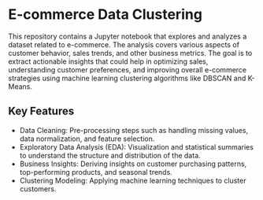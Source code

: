 # E-commerce Data Clustering
This repository contains a Jupyter notebook that explores and analyzes a dataset related to e-commerce. The analysis covers various aspects of customer behavior, sales trends, 
and other business metrics. The goal is to extract actionable insights that could help in optimizing sales, understanding customer preferences, and improving overall e-commerce
strategies using machine learning clustering algorithms like DBSCAN and K-Means.

## Key Features
- Data Cleaning: Pre-processing steps such as handling missing values, data normalization, and feature selection.  
- Exploratory Data Analysis (EDA): Visualization and statistical summaries to understand the structure and distribution of the data.  
- Business Insights: Deriving insights on customer purchasing patterns, top-performing products, and seasonal trends.  
- Clustering Modeling: Applying machine learning techniques to cluster customers.
